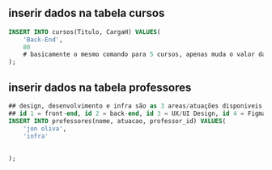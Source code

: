 ## inserir dados na tabela cursos

```sql
INSERT INTO cursos(Titulo, CargaH) VALUES(
    'Back-End',
    80
    # basicamente o mesmo comando para 5 cursos, apenas muda o valor da cargaH e a string/titulo diferente
);
```

## inserir dados na tabela professores

```sql
## design, desenvolvimento e infra são as 3 areas/atuações disponiveis
## id 1 = front-end, id 2 = back-end, id 3 = UX/UI Design, id 4 = Figma, id 5 = Redes de computadores
INSERT INTO professores(nome, atuacao, professor_id) VALUES(
    'jon oliva',
    'infra'
    
    
);
```